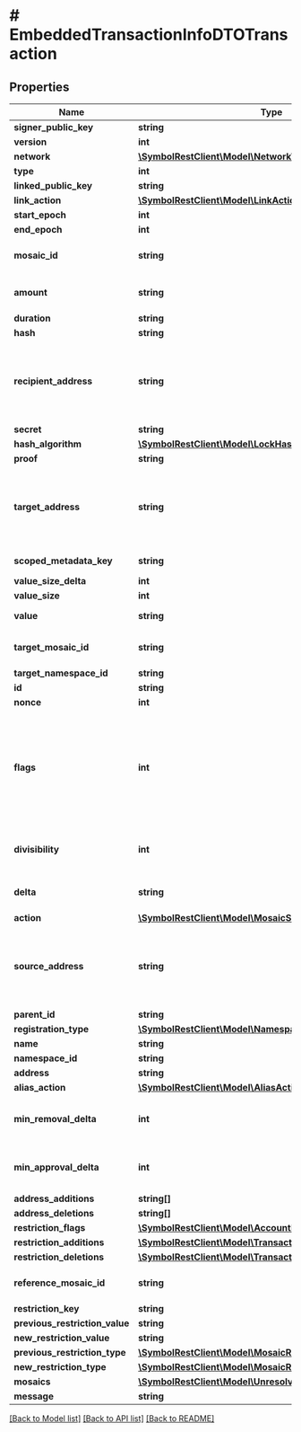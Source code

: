# # EmbeddedTransactionInfoDTOTransaction

## Properties

Name | Type | Description | Notes
------------ | ------------- | ------------- | -------------
**signer_public_key** | **string** | Public key. |
**version** | **int** | Entity version. |
**network** | [**\SymbolRestClient\Model\NetworkTypeEnum**](NetworkTypeEnum.md) |  |
**type** | **int** |  |
**linked_public_key** | **string** | 32 bytes voting public key. |
**link_action** | [**\SymbolRestClient\Model\LinkActionEnum**](LinkActionEnum.md) |  |
**start_epoch** | **int** | Finalization Epoch |
**end_epoch** | **int** | Finalization Epoch |
**mosaic_id** | **string** | Mosaic identifier. If the most significant bit of byte 0 is set, a namespaceId (alias) is used instead of the real mosaic identifier. |
**amount** | **string** | Absolute amount. An amount of 123456789 (absolute) for a mosaic with divisibility 6 means 123.456789 (relative). |
**duration** | **string** | Duration expressed in number of blocks. |
**hash** | **string** |  |
**recipient_address** | **string** | Address expressed in Base32 format. If the bit 0 of byte 0 is not set (like in 0x90), then it is a regular address. Example: TAOXUJOTTW3W5XTBQMQEX3SQNA6MCUVGXLXR3TA.  Otherwise (e.g. 0x91) it represents a namespace id which starts at byte 1. Example: THBIMC3THGH5RUYAAAAAAAAAAAAAAAAAAAAAAAA |
**secret** | **string** |  |
**hash_algorithm** | [**\SymbolRestClient\Model\LockHashAlgorithmEnum**](LockHashAlgorithmEnum.md) |  |
**proof** | **string** | Original random set of bytes. |
**target_address** | **string** | Address expressed in Base32 format. If the bit 0 of byte 0 is not set (like in 0x90), then it is a regular address. Example: TAOXUJOTTW3W5XTBQMQEX3SQNA6MCUVGXLXR3TA.  Otherwise (e.g. 0x91) it represents a namespace id which starts at byte 1. Example: THBIMC3THGH5RUYAAAAAAAAAAAAAAAAAAAAAAAA |
**scoped_metadata_key** | **string** | Metadata key scoped to source, target and type expressed. |
**value_size_delta** | **int** | Change in value size in bytes. |
**value_size** | **int** | A number that allows uint 32 values. |
**value** | **string** | Metadata value. If embedded in a transaction, this is calculated as xor(previous-value, value). |
**target_mosaic_id** | **string** | Mosaic identifier. If the most significant bit of byte 0 is set, a namespaceId (alias) is used instead of the real mosaic identifier. |
**target_namespace_id** | **string** | Namespace identifier. | [optional]
**id** | **string** | Namespace identifier. |
**nonce** | **int** | A number that allows uint 32 values. |
**flags** | **int** | - 0x00 (none) - No flags present. - 0x01 (supplyMutable) - Mosaic supports supply changes even when mosaic owner owns partial supply. - 0x02 (transferable) - Mosaic supports transfers between arbitrary accounts. When not set, mosaic can only be transferred to and from mosaic owner. - 0x04 (restrictable) - Mosaic supports custom restrictions configured by mosaic owner. - 0x08 (revokable) - Mosaic allows creator to revoke balances from another user. |
**divisibility** | **int** | Determines up to what decimal place the mosaic can be divided. Divisibility of 3 means that a mosaic can be divided into smallest parts of 0.001 mosaics. The divisibility must be in the range of 0 and 6. |
**delta** | **string** | Absolute amount. An amount of 123456789 (absolute) for a mosaic with divisibility 6 means 123.456789 (relative). |
**action** | [**\SymbolRestClient\Model\MosaicSupplyChangeActionEnum**](MosaicSupplyChangeActionEnum.md) |  |
**source_address** | **string** | Address expressed in Base32 format. If the bit 0 of byte 0 is not set (like in 0x90), then it is a regular address. Example: TAOXUJOTTW3W5XTBQMQEX3SQNA6MCUVGXLXR3TA.  Otherwise (e.g. 0x91) it represents a namespace id which starts at byte 1. Example: THBIMC3THGH5RUYAAAAAAAAAAAAAAAAAAAAAAAA |
**parent_id** | **string** | Namespace identifier. | [optional]
**registration_type** | [**\SymbolRestClient\Model\NamespaceRegistrationTypeEnum**](NamespaceRegistrationTypeEnum.md) |  |
**name** | **string** | Namespace name. |
**namespace_id** | **string** | Namespace identifier. |
**address** | **string** | Address encoded using a 32-character set. |
**alias_action** | [**\SymbolRestClient\Model\AliasActionEnum**](AliasActionEnum.md) |  |
**min_removal_delta** | **int** | Number of signatures needed to remove a cosignatory. If we are modifying an existing multisig account, this indicates the relative change of the minimum cosignatories. |
**min_approval_delta** | **int** | Number of signatures needed to approve a transaction. If we are modifying an existing multisig account, this indicates the relative change of the minimum cosignatories. |
**address_additions** | **string[]** | Array of cosignatory accounts to add. |
**address_deletions** | **string[]** | Array of cosignatory accounts to delete. |
**restriction_flags** | [**\SymbolRestClient\Model\AccountRestrictionFlagsEnum**](AccountRestrictionFlagsEnum.md) |  |
**restriction_additions** | [**\SymbolRestClient\Model\TransactionTypeEnum[]**](TransactionTypeEnum.md) | Account restriction additions. |
**restriction_deletions** | [**\SymbolRestClient\Model\TransactionTypeEnum[]**](TransactionTypeEnum.md) | Account restriction deletions. |
**reference_mosaic_id** | **string** | Mosaic identifier. If the most significant bit of byte 0 is set, a namespaceId (alias) is used instead of the real mosaic identifier. |
**restriction_key** | **string** | Restriction key. |
**previous_restriction_value** | **string** | Restriction value. |
**new_restriction_value** | **string** | Restriction value. |
**previous_restriction_type** | [**\SymbolRestClient\Model\MosaicRestrictionTypeEnum**](MosaicRestrictionTypeEnum.md) |  |
**new_restriction_type** | [**\SymbolRestClient\Model\MosaicRestrictionTypeEnum**](MosaicRestrictionTypeEnum.md) |  |
**mosaics** | [**\SymbolRestClient\Model\UnresolvedMosaic[]**](UnresolvedMosaic.md) | Array of mosaics sent to the recipient. |
**message** | **string** | Transfer transaction message | [optional]

[[Back to Model list]](../../README.md#models) [[Back to API list]](../../README.md#endpoints) [[Back to README]](../../README.md)
